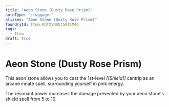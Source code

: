 ```yaml
---
title: "Aeon Stone (Dusty Rose Prism)"
noteType: ":luggage:"
aliases: "Aeon Stone (Dusty Rose Prism)"
foundryId: Item.KOtXVNUUt58TLM4Q
tags:
  - Item
draft: true
---
```


# Aeon Stone (Dusty Rose Prism)

This aeon stone allows you to cast the 1st-level _[[Shield]]_ cantrip as an arcane innate spell, surrounding yourself in pink energy.

The resonant power increases the damage prevented by your aeon stone's shield spell from 5 to 10.
